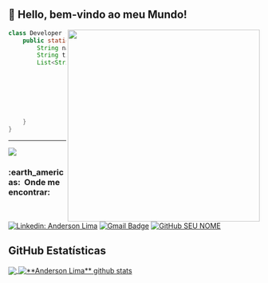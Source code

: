 ## 💜 Hello, bem-vindo ao meu <strong>Mundo!</strong>

 <img align="right" width="385" src="https://cdn140.picsart.com/321303280218201.gif" />

```java
class Developer {
    public static void main(String[] args) {
        String name = "Anderson Lima";
        String title = "Desenvolvedor Java";
        List<String> skills = Stream
                .of("JavaEE", 
                    "JSF/Primefaces", 
                    "JPA/Hibernate", 
                    "JBoss/Tomcat", 
                    "Spring Boot", 
                    "Maven", 
                    "JS").toList();
    }
}
```

---
![](https://komarev.com/ghpvc/?username=jubureba&color=006bed)

<h3> :earth_americas: &nbsp;Onde me encontrar: </h3> 

[![Linkedin: Anderson Lima](https://img.shields.io/badge/-Anderson-blue?style=flat-square&logo=Linkedin&logoColor=white&link=https://www.linkedin.com/in/jubureba/)](https://www.linkedin.com/in/jubureba/)
[![Gmail Badge](https://img.shields.io/badge/-eng.thiagolima@hotmail.com-006bed?style=flat-square&logo=Gmail&logoColor=white&link=mailto:eng.thiagolima@hotmail.com)](mailto:eng.thiagolima@hotmail.com)
[![GitHub SEU NOME]( https://img.shields.io/github/followers/Jubureba?label=follow&style=social)](https://github.com/jubureba)

## **GitHub Estatísticas**

<a href="https://github.com/jubureba">
  <img align="center" src="https://github-readme-stats.vercel.app/api/top-langs/?username=jubureba&hide_langs_below=1&line_height=40" />
</a>

<a href="https://github.com/jubureba">
 <img align="center" src="https://github-readme-stats.vercel.app/api?username=jubureba&show_icons=true&line_height=40" alt="**Anderson Lima** github stats"/>
</a>

